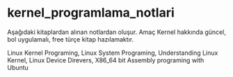 # kernel_programlama_notlari 
Aşağıdaki kitaplardan alınan notlardan oluşur. Amaç Kernel hakkında güncel, bol uygulamalı, free türçe kitap hazılamaktır.

Linux Kernel Programing,
Linux System Programing,
Understanding Linux Kernel,
Linux Device Direvers,
X86_64 bit Assembly programing with Ubuntu
